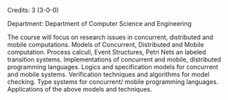 Credits: 3 (3-0-0)

Department: Department of Computer Science and Engineering

The course will focus on research issues in concurrent, distributed and mobile computations. Models of Concurrent, Distributed and Mobile computation. Process calculi, Event Structures, Petri Nets an labeled transition systems. Implementations of concurrent and mobile, distributed programming languages. Logics and specification models for concurrent and mobile systems. Verification techniques and algorithms for model checking. Type systems for concurrent/ mobile programming languages. Applications of the above models and techniques.